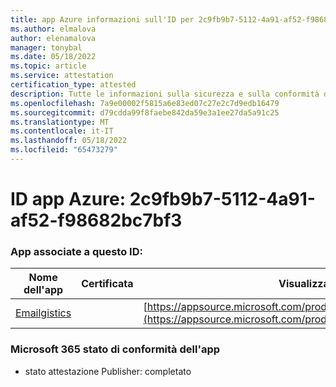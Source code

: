 ```yaml
---
title: app Azure informazioni sull'ID per 2c9fb9b7-5112-4a91-af52-f98682bc7bf3
ms.author: elmalova
author: elenamalova
manager: tonybal
ms.date: 05/18/2022
ms.topic: article
ms.service: attestation
certification_type: attested
description: Tutte le informazioni sulla sicurezza e sulla conformità disponibili per 2c9fb9b7-5112-4a91-af52-f98682bc7bf3.
ms.openlocfilehash: 7a9e00002f5815a6e83ed07c27e2c7d9edb16479
ms.sourcegitcommit: d79cdda99f8faebe842da59e3a1ee27da5a91c25
ms.translationtype: MT
ms.contentlocale: it-IT
ms.lasthandoff: 05/18/2022
ms.locfileid: "65473279"
---
```

# <a name="azure-app-id-2c9fb9b7-5112-4a91-af52-f98682bc7bf3"></a>ID app Azure: 2c9fb9b7-5112-4a91-af52-f98682bc7bf3


### <a name="apps-associated-with-this-id"></a>App associate a questo ID:
| **Nome dell'app** | **Certificata** | **Visualizzazione in AppSource** |
|--------------|---------------|-----------------------|
| [Emailgistics](../forward/emailgistics.emailgistics_shared_email.md) |  | [https://appsource.microsoft.com/product/office/emailgistics.emailgistics_shared_email](https://appsource.microsoft.com/product/office/emailgistics.emailgistics_shared_email) |

### <a name="microsoft-365-app-compliance-status"></a>Microsoft 365 stato di conformità dell'app
- stato attestazione Publisher: completato
